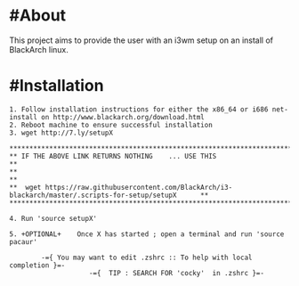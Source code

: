 #About
===========

This project aims to provide the user with an i3wm setup on an install of BlackArch linux.




#Installation
============

	1. Follow installation instructions for either the x86_64 or i686 net-install on http://www.blackarch.org/download.html
	2. Reboot machine to ensure successful installation
	3. wget http://7.ly/setupX 

	**********************************************************************************************************
	** IF THE ABOVE LINK RETURNS NOTHING	... USE THIS													**
	**																										**
	**	wget https://raw.githubusercontent.com/BlackArch/i3-blackarch/master/.scripts-for-setup/setupX		**
	**********************************************************************************************************

	4. Run 'source setupX'
	
	5. +OPTIONAL+    Once X has started ; open a terminal and run 'source pacaur'
		
			-={ You may want to edit .zshrc :: To help with local completion }=- 
						-={  TIP : SEARCH FOR 'cocky'  in .zshrc }=-
